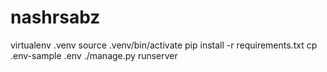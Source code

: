 # nashrsabz
virtualenv .venv
source .venv/bin/activate
pip install -r requirements.txt
cp .env-sample .env
./manage.py runserver
